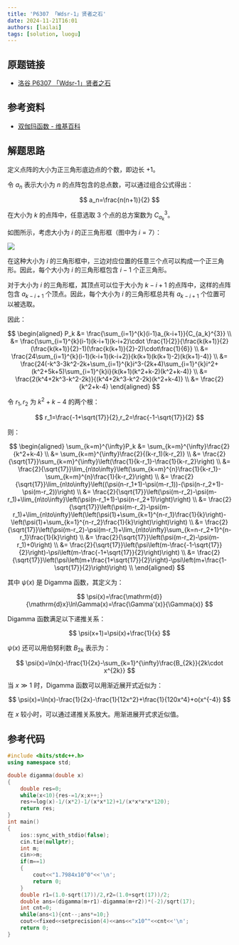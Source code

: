 ```yaml
---
title: 'P6307 「Wdsr-1」贤者之石'
date: 2024-11-21T16:01
authors: [lailai]
tags: [solution, luogu]
---
```


## 原题链接

- [洛谷 P6307 「Wdsr-1」贤者之石](https://www.luogu.com.cn/problem/P6307)

<!-- truncate -->

## 参考资料

- [双伽玛函数 - 维基百科](https://zh.wikipedia.org/zh-cn/双伽玛函数)

## 解题思路

定义点阵的大小为正三角形底边点的个数，即边长 $+1$。

令 $a_n$ 表示大小为 $n$ 的点阵包含的总点数，可以通过组合公式得出：

$$
a_n=\frac{n(n+1)}{2}
$$

在大小为 $k$ 的点阵中，任意选取 $3$ 个点的总方案数为 $C_{a_k}^3$。

如图所示，考虑大小为 $i$ 的正三角形框（图中为 $i=7$）：

![](https://cdn.luogu.com.cn/upload/image_hosting/bqqdb2l4.png)

在这种大小为 $i$ 的三角形框中，三边对应位置的任意三个点可以构成一个正三角形。因此，每个大小为 $i$ 的三角形框包含 $i-1$ 个正三角形。

对于大小为 $i$ 的三角形框，其顶点可以位于大小为 $k-i+1$ 的点阵中，这样的点阵包含 $a_{k-i+1}$ 个顶点。因此，每个大小为 $i$ 的三角形框总共有 $a_{k-i+1}$ 个位置可以被选取。

因此：

$$
\begin{aligned}
  P_k &= \frac{\sum_{i=1}^{k}(i-1)a_{k-i+1}}{C_{a_k}^{3}} \\
  &= \frac{\sum_{i=1}^{k}(i-1)(k-i+1)(k-i+2)\cdot \frac{1}{2}}{\frac{k(k+1)}{2}(\frac{k(k+1)}{2}-1)(\frac{k(k+1)}{2}-2)\cdot\frac{1}{6}} \\
  &= \frac{24\sum_{i=1}^{k}(i-1)(k-i+1)(k-i+2)}{k(k+1)(k(k+1)-2)(k(k+1)-4)} \\
  &= \frac{24(-k^3-3k^2-2k+\sum_{i=1}^{k}i^3-(2k+4)\sum_{i=1}^{k}i^2+(k^2+5k+5)\sum_{i=1}^{k}i}{k(k+1)(k^2+k-2)(k^2+k-4)} \\
  &= \frac{2(k^4+2k^3-k^2-2k)}{(k^4+2k^3-k^2-2k)(k^2+k-4)} \\
  &= \frac{2}{k^2+k-4}
\end{aligned}
$$

令 $r_1,r_2$ 为 $k^2+k-4$ 的两个根：

$$
r_1=\frac{-1+\sqrt{17}}{2},r_2=\frac{-1-\sqrt{17}}{2}
$$

则：

$$
\begin{aligned}
  \sum_{k=m}^{\infty}P_k &= \sum_{k=m}^{\infty}\frac{2}{k^2+k-4} \\
  &= \sum_{k=m}^{\infty}\frac{2}{(k-r_1)(k-r_2)} \\
  &= \frac{2}{\sqrt{17}}\sum_{k=m}^{\infty}\left(\frac{1}{k-r_1}-\frac{1}{k-r_2}\right) \\
  &= \frac{2}{\sqrt{17}}\lim_{n\to\infty}\left(\sum_{k=m}^{n}\frac{1}{k-r_1}-\sum_{k=m}^{n}\frac{1}{k-r_2}\right) \\
  &= \frac{2}{\sqrt{17}}\lim_{n\to\infty}\left((\psi(n-r_1+1)-\psi(m-r_1))-(\psi(n-r_2+1)-\psi(m-r_2))\right) \\
  &= \frac{2}{\sqrt{17}}\left(\psi(m-r_2)-\psi(m-r_1)+\lim_{n\to\infty}\left(\psi(n-r_1+1)-\psi(n-r_2+1)\right)\right) \\
  &= \frac{2}{\sqrt{17}}\left(\psi(m-r_2)-\psi(m-r_1)+\lim_{n\to\infty}\left(\left(\psi(1)+\sum_{k=1}^{n-r_1}\frac{1}{k}\right)-\left(\psi(1)+\sum_{k=1}^{n-r_2}\frac{1}{k}\right)\right)\right) \\
  &= \frac{2}{\sqrt{17}}\left(\psi(m-r_2)-\psi(m-r_1)+\lim_{n\to\infty}\sum_{k=n-r_2+1}^{n-r_1}\frac{1}{k}\right) \\
  &= \frac{2}{\sqrt{17}}\left(\psi(m-r_2)-\psi(m-r_1)+0\right) \\
  &= \frac{2}{\sqrt{17}}\left(\psi\left(m-\frac{-1-\sqrt{17}}{2}\right)-\psi\left(m-\frac{-1+\sqrt{17}}{2}\right)\right) \\
  &= \frac{2}{\sqrt{17}}\left(\psi\left(m+\frac{1+\sqrt{17}}{2}\right)-\psi\left(m+\frac{1-\sqrt{17}}{2}\right)\right) \\
\end{aligned}
$$

其中 $\psi(x)$ 是 Digamma 函数，其定义为：

$$
\psi(x)=\frac{\mathrm{d}}{\mathrm{d}x}\ln\Gamma(x)=\frac{\Gamma'(x)}{\Gamma(x)}
$$

Digamma 函数满足以下递推关系：

$$
\psi(x+1)=\psi(x)+\frac{1}{x}
$$

$\psi(x)$ 还可以用伯努利数 $B_{2k}$ 表示为：

$$
\psi(x)=\ln(x)-\frac{1}{2x}-\sum_{k=1}^{\infty}\frac{B_{2k}}{2k\cdot x^{2k}}
$$

当 $x \gg 1$ 时，Digamma 函数可以用渐近展开式近似为：

$$
\psi(x)=\ln(x)-\frac{1}{2x}-\frac{1}{12x^2}+\frac{1}{120x^4}+o(x^{-4})
$$

在 $x$ 较小时，可以通过递推关系放大。用渐进展开式求近似值。

## 参考代码

```cpp
#include <bits/stdc++.h>
using namespace std;

double digamma(double x)
{
	double res=0;
	while(x<10){res-=1/x;x++;}
	res+=log(x)-1/(x*2)-1/(x*x*12)+1/(x*x*x*x*120);
	return res;
}
int main()
{
	ios::sync_with_stdio(false);
	cin.tie(nullptr);
	int m;
	cin>>m;
	if(m==1)
	{
		cout<<"1.7984x10^0"<<'\n';
		return 0;
	}
	double r1=(1.0-sqrt(17))/2,r2=(1.0+sqrt(17))/2;
	double ans=(digamma(m+r1)-digamma(m+r2))*(-2)/sqrt(17);
	int cnt=0;
	while(ans<1){cnt--;ans*=10;}
	cout<<fixed<<setprecision(4)<<ans<<"x10^"<<cnt<<'\n';
	return 0;
}
```
